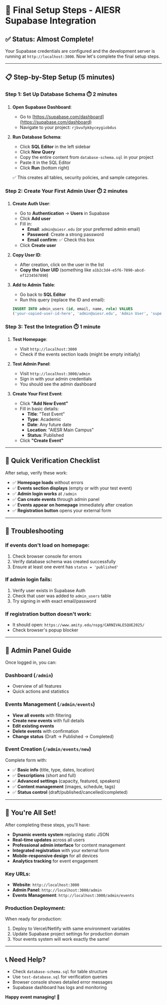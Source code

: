 # 🚀 Final Setup Steps - AIESR Supabase Integration

## ✅ **Status: Almost Complete!**

Your Supabase credentials are configured and the development server is running at `http://localhost:3000`. Now let's complete the final setup steps.

---

## 📋 **Step-by-Step Setup (5 minutes)**

### **Step 1: Set Up Database Schema** ⏱️ 2 minutes

1. **Open Supabase Dashboard**:

   - Go to [https://supabase.com/dashboard](https://supabase.com/dashboard)
   - Navigate to your project: `rjbvufpkbyceygiobdus`

2. **Run Database Schema**:

   - Click **SQL Editor** in the left sidebar
   - Click **New Query**
   - Copy the entire content from `database-schema.sql` in your project
   - Paste it in the SQL Editor
   - Click **Run** (bottom right)

   ✅ This creates all tables, security policies, and sample categories.

### **Step 2: Create Your First Admin User** ⏱️ 2 minutes

1. **Create Auth User**:

   - Go to **Authentication** → **Users** in Supabase
   - Click **Add user**
   - Fill in:
     - **Email**: `admin@aiesr.edu` (or your preferred admin email)
     - **Password**: Create a strong password
     - **Email confirm**: ✅ Check this box
   - Click **Create user**

2. **Copy User ID**:

   - After creation, click on the user in the list
   - **Copy the User UID** (something like `a1b2c3d4-e5f6-7890-abcd-ef1234567890`)

3. **Add to Admin Table**:
   - Go back to **SQL Editor**
   - Run this query (replace the ID and email):
   ```sql
   INSERT INTO admin_users (id, email, name, role) VALUES
   ('your-copied-user-id-here', 'admin@aiesr.edu', 'Admin User', 'super_admin');
   ```

### **Step 3: Test the Integration** ⏱️ 1 minute

1. **Test Homepage**:

   - Visit `http://localhost:3000`
   - Check if the events section loads (might be empty initially)

2. **Test Admin Panel**:

   - Visit `http://localhost:3000/admin`
   - Sign in with your admin credentials
   - You should see the admin dashboard

3. **Create Your First Event**:
   - Click **"Add New Event"**
   - Fill in basic details:
     - **Title**: "Test Event"
     - **Type**: Academic
     - **Date**: Any future date
     - **Location**: "AIESR Main Campus"
     - **Status**: Published
   - Click **"Create Event"**

---

## 🎯 **Quick Verification Checklist**

After setup, verify these work:

- ✅ **Homepage loads** without errors
- ✅ **Events section displays** (empty or with your test event)
- ✅ **Admin login works** at `/admin`
- ✅ **Can create events** through admin panel
- ✅ **Events appear on homepage** immediately after creation
- ✅ **Registration button** opens your external form

---

## 🔧 **Troubleshooting**

### **If events don't load on homepage:**

1. Check browser console for errors
2. Verify database schema was created successfully
3. Ensure at least one event has `status = 'published'`

### **If admin login fails:**

1. Verify user exists in Supabase Auth
2. Check that user was added to `admin_users` table
3. Try signing in with exact email/password

### **If registration button doesn't work:**

- It should open: `https://www.amity.edu/nspg/CARNIVALESQUE2025/`
- Check browser's popup blocker

---

## 📱 **Admin Panel Guide**

Once logged in, you can:

### **Dashboard** (`/admin`)

- Overview of all features
- Quick actions and statistics

### **Events Management** (`/admin/events`)

- **View all events** with filtering
- **Create new events** with full details
- **Edit existing events**
- **Delete events** with confirmation
- **Change status** (Draft → Published → Completed)

### **Event Creation** (`/admin/events/new`)

Complete form with:

- ✅ **Basic info** (title, type, dates, location)
- ✅ **Descriptions** (short and full)
- ✅ **Advanced settings** (capacity, featured, speakers)
- ✅ **Content management** (images, schedule, tags)
- ✅ **Status control** (draft/published/cancelled/completed)

---

## 🎉 **You're All Set!**

After completing these steps, you'll have:

- **Dynamic events system** replacing static JSON
- **Real-time updates** across all users
- **Professional admin interface** for content management
- **Integrated registration** with your external form
- **Mobile-responsive design** for all devices
- **Analytics tracking** for event engagement

### **Key URLs:**

- **Website**: `http://localhost:3000`
- **Admin Panel**: `http://localhost:3000/admin`
- **Events Management**: `http://localhost:3000/admin/events`

### **Production Deployment:**

When ready for production:

1. Deploy to Vercel/Netlify with same environment variables
2. Update Supabase project settings for production domain
3. Your events system will work exactly the same!

---

## 📞 **Need Help?**

- Check `database-schema.sql` for table structure
- Use `test-database.sql` for verification queries
- Browser console shows detailed error messages
- Supabase dashboard has logs and monitoring

**Happy event managing!** 🎊
